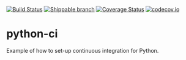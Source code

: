 [![Build Status](https://travis-ci.org/scottclowe/python-continuous-integration.svg?branch=master)](https://travis-ci.org/scottclowe/python-continuous-integration)
[![Shippable branch](https://img.shields.io/shippable/5674d4821895ca447466a204/master.svg?label=shippable)](https://app.shippable.com/projects/5674d4821895ca447466a204)
[![Coverage Status](https://coveralls.io/repos/scottclowe/python-continuous-integration/badge.svg?branch=master&service=github)](https://coveralls.io/github/scottclowe/python-continuous-integration?branch=master)
[![codecov.io](https://codecov.io/github/scottclowe/python-continuous-integration/coverage.svg?branch=master)](https://codecov.io/github/scottclowe/python-continuous-integration?branch=master)

# python-ci

Example of how to set-up continuous integration for Python.
